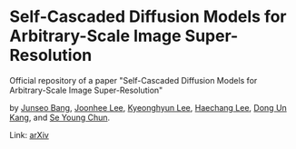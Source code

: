 # Self-Cascaded Diffusion Models for Arbitrary-Scale Image Super-Resolution

Official repository of a paper "Self-Cascaded Diffusion Models for Arbitrary-Scale Image Super-Resolution" 

by [Junseo Bang](https://scholar.google.com/citations?user=xpkT_jAAAAAJ&hl=ko&scioq=diffusion+layout+generation&oi=ao), [Joonhee Lee](https://icl.snu.ac.kr/members), [Kyeonghyun Lee](https://www.linkedin.com/in/khlee0192), [Haechang Lee](https://scholar.google.com/citations?user=c_U5UZkAAAAJ&hl=ko), [Dong Un Kang](https://scholar.google.com/citations?user=Q70W1-4AAAAJ&hl=ko&scioq=diffusion+layout+generation&oi=ao), and [Se Young Chun](https://icl.snu.ac.kr/pi).

Link: [arXiv](https://arxiv.org/abs/2506.07813)
